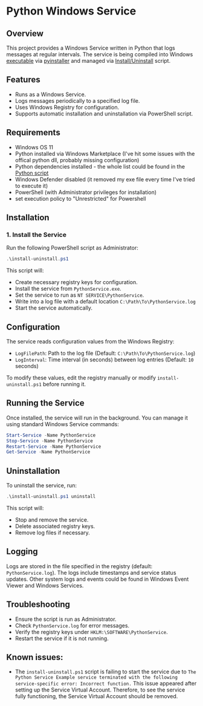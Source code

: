 # Python Windows Service

## Overview
This project provides a Windows Service written in Python that logs messages at regular intervals. The service is being compiled into Windows [executable](PythonService.exe) via [pyinstaller](https://pyinstaller.org/en/stable/) and managed via [Install/Uninstall](install-uninstall.ps1) script.

## Features
- Runs as a Windows Service.
- Logs messages periodically to a specified log file.
- Uses Windows Registry for configuration.
- Supports automatic installation and uninstallation via PowerShell script.

## Requirements
- Windows OS 11
- Python installed via Windows Marketplace (I've hit some issues with the offical python dll, probably missing configuration)
- Python dependencies installed - the whole list could be found in the [Python script](PythonService.py)
- Windows Defender disabled (it removed my exe file every time I've tried to execute it)
- PowerShell (with Administrator privileges for installation)
- set execution policy to "Unrestricted" for Powershell

## Installation


### 1. Install the Service
Run the following PowerShell script as Administrator:
```powershell
.\install-uninstall.ps1
```
This script will:
- Create necessary registry keys for configuration.
- Install the service from `PythonService.exe`.
- Set the service to run as `NT SERVICE\PythonService`.
- Write into a log file with a default location `C:\Path\To\PythonService.log`
- Start the service automatically.

## Configuration
The service reads configuration values from the Windows Registry:
- `LogFilePath`: Path to the log file (Default: `C:\Path\To\PythonService.log`)
- `LogInterval`: Time interval (in seconds) between log entries (Default: `10` seconds)

To modify these values, edit the registry manually or modify `install-uninstall.ps1` before running it.

## Running the Service
Once installed, the service will run in the background. You can manage it using standard Windows Service commands:
```powershell
Start-Service -Name PythonService
Stop-Service -Name PythonService
Restart-Service -Name PythonService
Get-Service -Name PythonService
```

## Uninstallation
To uninstall the service, run:
```powershell
.\install-uninstall.ps1 uninstall
```
This script will:
- Stop and remove the service.
- Delete associated registry keys.
- Remove log files if necessary.

## Logging
Logs are stored in the file specified in the registry (default: `PythonService.log`). The logs include timestamps and service status updates. Other system logs and events could be found in Windows Event Viewer and Windows Services.

## Troubleshooting
- Ensure the script is run as Administrator.
- Check `PythonService.log` for error messages.
- Verify the registry keys under `HKLM:\SOFTWARE\PythonService`.
- Restart the service if it is not running.

## Known issues:
- The `install-uninstall.ps1` script is failing to start the service due to `The Python Service Example service terminated with the following service-specific error: Incorrect function.` This issue appeared after setting up the Service Virtual Account. Therefore, to see the service fully functioning, the Service Virtual Account should be removed.
